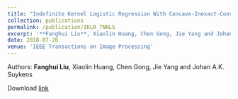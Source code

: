 ```yaml
---
title: "Indefinite Kernel Logistic Regression With Concave-Inexact-Convex Procedure"
collection: publications
permalink: /publication/IKLR_TNNLS
excerpt: '**Fanghui Liu**, Xiaolin Huang, Chen Gong, Jie Yang and Johan A.K. Suykens'
date: 2018-07-26
venue: 'IEEE Transactions on Image Processing'
---
```

Authors: **Fanghui Liu**, Xiaolin Huang, Chen Gong, Jie Yang and Johan A.K. Suykens

Download [link](https://ieeexplore.ieee.org/abstract/document/8421036/)

